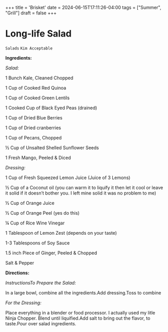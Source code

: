 +++
title = 'Brisket'
date = 2024-06-15T17:11:26-04:00
tags = ["Summer", "Grill"]
draft = false
+++
# Long-life Salad

`Salads` `Kim Acceptable`

**Ingredients:**

_Salad:_

1 Bunch Kale, Cleaned Chopped

1 Cup of Cooked Red Quinoa

1 Cup of Cooked Green Lentils

1 Cooked Cup of Black Eyed Peas (drained)

1 Cup of Dried Blue Berries

1 Cup of Dried cranberries

1 Cup of Pecans, Chopped

½ Cup of Unsalted Shelled Sunflower Seeds

1 Fresh Mango, Peeled & Diced

_Dressing:_

1 Cup of Fresh Squeezed Lemon Juice (Juice of 3 Lemons)

½ Cup of a Coconut oil (you can warm it to liquify it then let it cool or leave it solid if it doesn’t bother you. I left mine solid it was no problem to me)

½ Cup of Orange Juice

½ Cup of Orange Peel (yes do this)

¼ Cup of Rice Wine Vinegar

1 Tablespoon of Lemon Zest (depends on your taste)

1-3 Tablespoons of Soy Sauce

1.5 inch Piece of Ginger, Peeled & Chopped 

Salt & Pepper

**Directions:**

_InstructionsTo Prepare the Salad:_

In a large bowl, combine all the ingredients.Add dressing.Toss to combine

_For the Dressing:_ 

Place everything in a blender or food processor. I actually used my litle Ninja Chopper. Blend until liquified.Add salt to bring out the flavor, to taste.Pour over salad ingredients.
